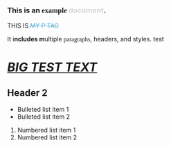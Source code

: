 <h3>This is an <span style="font-family: Verdana;">example</span> <span style="color: rgb(209,213,216);">document</span>.</h3>
<p>THIS IS <span style="color: rgb(84,172,210);"><del>MY P TAG</del></span></p>
<p>It i<strong>ncludes m</strong>ultiple <span style="font-family: Impact;">paragraphs</span>, headers, and styles. test</p>
<h1><em><ins>BIG TEST TEXT</ins></em></h1>
<h2>Header 2</h2>
<ul>
<li>Bulleted list item 1</li>
<li>Bulleted list item 2</li>
</ul>
<ol>
<li>Numbered list item 1</li>
<li>Numbered list item 2</li>
</ol>
